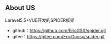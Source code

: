 ## About US
Laravel5.5+VUE开发的SPIDER框架

* github：https://github.com/EricGSX/spider.git
* gitee：https://gitee.com/EricGuosx/spider.git
